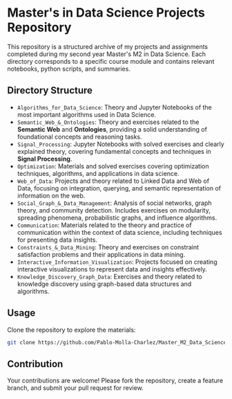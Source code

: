 # Master's in Data Science Projects Repository

This repository is a structured archive of my projects and assignments completed during my second year Master's M2 in Data Science. Each directory corresponds to a specific course module and contains relevant notebooks, python scripts, and summaries.

## Directory Structure

- `Algorithms_for_Data_Science`: Theory and Jupyter Notebooks of the most important algorithms used in Data Science.
- `Semantic_Web_&_Ontologies`: Theory and exercises related to the **Semantic Web** and **Ontologies**, providing a solid understanding of foundational concepts and reasoning tasks.
- `Signal_Processing`: Jupyter Notebooks with solved exercises and clearly explained theory, covering fundamental concepts and techniques in **Signal Processing**.
- `Optimization`: Materials and solved exercises covering optimization techniques, algorithms, and applications in data science.
- `Web_of_Data`: Projects and theory related to Linked Data and Web of Data, focusing on integration, querying, and semantic representation of information on the web.
- `Social_Graph_&_Data_Management`: Analysis of social networks, graph theory, and community detection. Includes exercises on modularity, spreading phenomena, probabilistic graphs, and influence algorithms.
- `Communication`: Materials related to the theory and practice of communication within the context of data science, including techniques for presenting data insights.
- `Constraints_&_Data_Mining`: Theory and exercises on constraint satisfaction problems and their applications in data mining.
- `Interactive_Information_Visualization`: Projects focused on creating interactive visualizations to represent data and insights effectively.
- `Knowledge_Discovery_Graph_Data`: Exercises and theory related to knowledge discovery using graph-based data structures and algorithms.




## Usage

Clone the repository to explore the materials:

```bash
git clone https://github.com/Pablo-Molla-Charlez/Master_M2_Data_Science.git
```

## Contribution

Your contributions are welcome! Please fork the repository, create a feature branch, and submit your pull request for review.
